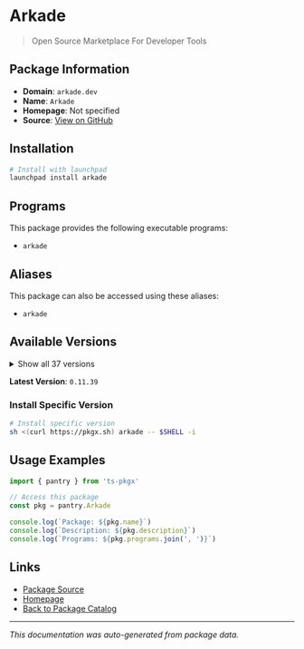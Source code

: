 # Arkade

> Open Source Marketplace For Developer Tools

## Package Information

- **Domain**: `arkade.dev`
- **Name**: `Arkade`
- **Homepage**: Not specified
- **Source**: [View on GitHub](https://github.com/pkgxdev/pantry/tree/main/projects/arkade.dev/package.yml)

## Installation

```bash
# Install with launchpad
launchpad install arkade
```

## Programs

This package provides the following executable programs:

- `arkade`

## Aliases

This package can also be accessed using these aliases:

- `arkade`

## Available Versions

<details>
<summary>Show all 37 versions</summary>

- `0.11.39`, `0.11.38`, `0.11.37`, `0.11.36`, `0.11.35`
- `0.11.34`, `0.11.33`, `0.11.32`, `0.11.31`, `0.11.30`
- `0.11.29`, `0.11.28`, `0.11.27`, `0.11.26`, `0.11.25`
- `0.11.24`, `0.11.23`, `0.11.22`, `0.11.21`, `0.11.20`
- `0.11.19`, `0.11.16`, `0.11.15`, `0.11.14`, `0.11.13`
- `0.11.12`, `0.11.11`, `0.11.10`, `0.11.9`, `0.11.6`
- `0.11.5`, `0.11.4`, `0.11.2`, `0.11.1`, `0.11.0`
- `0.10.23`, `0.10.22`

</details>

**Latest Version**: `0.11.39`

### Install Specific Version

```bash
# Install specific version
sh <(curl https://pkgx.sh) arkade -- $SHELL -i
```

## Usage Examples

```typescript
import { pantry } from 'ts-pkgx'

// Access this package
const pkg = pantry.Arkade

console.log(`Package: ${pkg.name}`)
console.log(`Description: ${pkg.description}`)
console.log(`Programs: ${pkg.programs.join(', ')}`)
```

## Links

- [Package Source](https://github.com/pkgxdev/pantry/tree/main/projects/arkade.dev/package.yml)
- [Homepage](#)
- [Back to Package Catalog](../package-catalog.md)

---

*This documentation was auto-generated from package data.*

